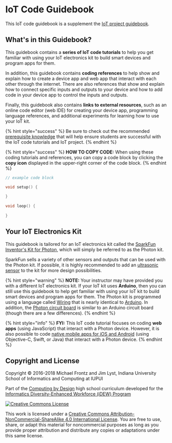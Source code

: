 # IoT Code Guidebook

This IoT code guidebook is a supplement the [IoT project guidebook](https://docs.idew.org/project-internet-of-things/).

## What's in this Guidebook?

This guidebook contains a **series of IoT code tutorials** to help you get familiar with using your IoT electronics kit to build smart devices and program apps for them.

In addition, this guidebook contains **coding references** to help show and explain how to create a device app and web app that interact with each other through the internet. There are also references that show and explain how to connect specific inputs and outputs to your device and how to add code in your device app to control the inputs and outputs.

Finally, this guidebook also contains **links to external resources**, such as an online code editor \(web IDE\) for creating your device app, programming language references, and additional experiments for learning how to use your IoT kit.

{% hint style="success" %}
Be sure to check out the recommended [prerequisite knowledge](prerequisite-knowledge.md) that will help ensure students are successful with the IoT code tutorials and IoT project.
{% endhint %}

{% hint style="success" %}
**HOW TO COPY CODE:**  When using these coding tutorials and references, you can copy a code block by clicking the **copy icon** displayed in the upper-right corner of the code block.
{% endhint %}

```cpp
// example code block

void setup() {
​
}
​
void loop() {
​
}
```

## Your IoT Electronics Kit

This guidebook is tailored for an IoT electronics kit called the [SparkFun Inventor's Kit for Photon](https://www.sparkfun.com/products/13320), which will simply be referred to as the Photon kit.

SparkFun sells a variety of other sensors and outputs that can be used with the Photon kit. If possible, it is highly recommended to add an [ultrasonic sensor](https://www.sparkfun.com/products/13959) to the kit for more design possibilities.

{% hint style="warning" %}
**NOTE:** Your instructor may have provided you with a different IoT electronics kit. If your IoT  kit uses **Arduino**, then you can still use this guidebook to help get familiar with using your IoT kit to build smart devices and program apps for them. The Photon kit is programmed using a language called [Wiring](http://www.wiring.org.co/reference/) that is nearly identical to [Arduino](https://www.arduino.cc/reference/en/). In addition, the [Photon circuit board](https://learn.sparkfun.com/tutorials/photon-redboard-hookup-guide) is similar to an Arduino circuit board \(though there are a few differences\). 
{% endhint %}

{% hint style="info" %}
**FYI:**  This IoT code tutorial focuses on coding **web apps** \(using JavaScript\) that interact with a Photon device. However, it is also possible to code [native mobile apps for iOS and Android](https://docs.particle.io/guide/how-to-build-a-product/mobile-app/) \(using Objective-C, Swift, or Java\) that interact with a Photon device.
{% endhint %}

## Copyright and License

Copyright © 2016-2018 Michael Frontz and Jim Lyst, Indiana University School of Informatics and Computing at IUPUI

Part of the [Computing by Design](https://cxd.gitbooks.io/the-cxd-framework/) high school curriculum developed for the [Informatics Diversity-Enhanced Workforce \(iDEW\) Program](http://soic.iupui.edu/idew/)

[![Creative Commons License](https://i.creativecommons.org/l/by-nc-sa/4.0/88x31.png)](http://creativecommons.org/licenses/by-nc-sa/4.0/)

This work is licensed under a [Creative Commons Attribution-NonCommercial-ShareAlike 4.0 International License](http://creativecommons.org/licenses/by-nc-sa/4.0/). You are free to use, share, or adapt this material for noncommercial purposes as long as you provide proper attribution and distribute any copies or adaptations under this same license.

